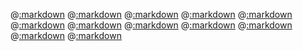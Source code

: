 @[:markdown](classes/array/template.md)
@[:markdown](classes/hash/template.md)
@[:markdown](classes/struct/template.md)
@[:markdown](classes/string/template.md)
@[:markdown](classes/symbol/template.md)
@[:markdown](classes/file/template.md)
@[:markdown](classes/dir/template.md)
@[:markdown](classes/io/template.md)
@[:markdown](classes/range/template.md)
@[:markdown](classes/set/template.md)
@[:markdown](classes/open_struct/template.md)
@[:markdown](classes/object/template.md)

